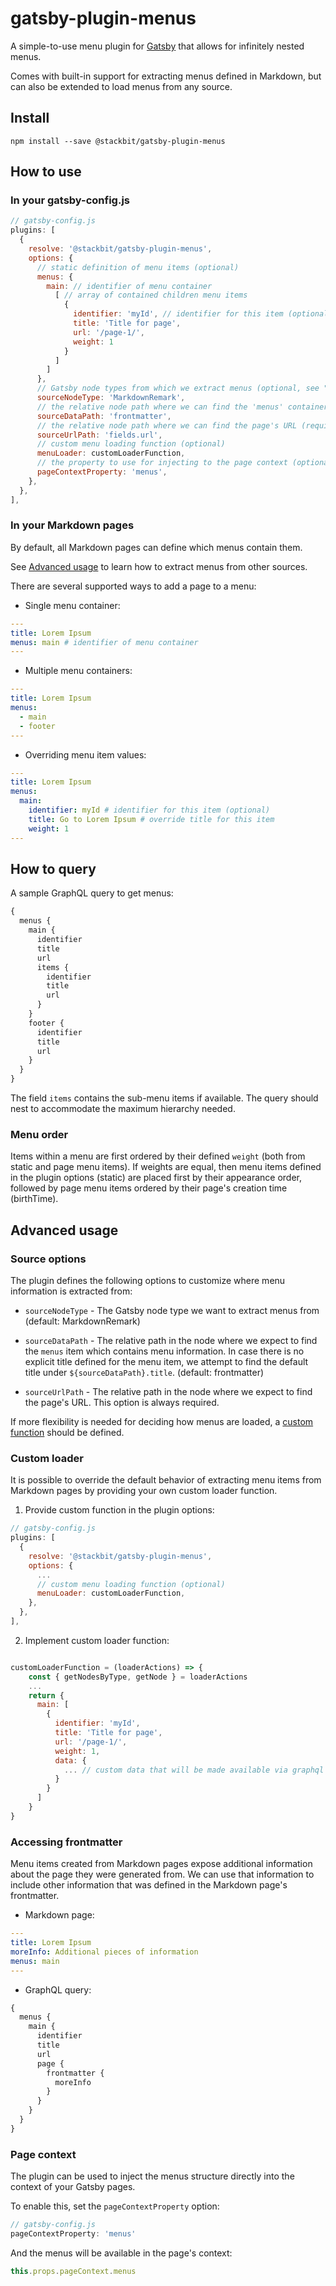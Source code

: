 # gatsby-plugin-menus

A simple-to-use menu plugin for [Gatsby](http://gatsbyjs.org) that allows for infinitely nested menus.

Comes with built-in support for extracting menus defined in Markdown, but can also be extended to load menus from any source.

## Install

`npm install --save @stackbit/gatsby-plugin-menus`

## How to use

### In your gatsby-config.js

```javascript
// gatsby-config.js
plugins: [
  {
    resolve: '@stackbit/gatsby-plugin-menus',
    options: {
      // static definition of menu items (optional)
      menus: {
        main: // identifier of menu container
          [ // array of contained children menu items
            {
              identifier: 'myId', // identifier for this item (optional)
              title: 'Title for page',
              url: '/page-1/',
              weight: 1
            }
          ]
        ]
      },
      // Gatsby node types from which we extract menus (optional, see "Advanced usage")
      sourceNodeType: 'MarkdownRemark', 
      // the relative node path where we can find the 'menus' container (optional)
      sourceDataPath: 'frontmatter',
      // the relative node path where we can find the page's URL (required)
      sourceUrlPath: 'fields.url',
      // custom menu loading function (optional)
      menuLoader: customLoaderFunction,
      // the property to use for injecting to the page context (optional, see "Advanced usage")
      pageContextProperty: 'menus',
    },
  },
],
```

### In your Markdown pages

By default, all Markdown pages can define which menus contain them. 

See [Advanced usage](#advanced-usage) to learn how to extract menus from other sources.

There are several supported ways to add a page to a menu:

- Single menu container:

```yaml
---
title: Lorem Ipsum
menus: main # identifier of menu container
---
```

- Multiple menu containers:

```yaml
---
title: Lorem Ipsum
menus: 
  - main
  - footer
---
```

- Overriding menu item values:

```yaml
---
title: Lorem Ipsum
menus:
  main: 
    identifier: myId # identifier for this item (optional)
    title: Go to Lorem Ipsum # override title for this item
    weight: 1
---
```

## How to query

A sample GraphQL query to get menus:

```graphql
{
  menus {
    main {
      identifier
      title
      url
      items {
        identifier
        title
        url
      }
    }
    footer {
      identifier
      title
      url
    }
  }
}
```

The field `items` contains the sub-menu items if available. The query should nest to accommodate the maximum hierarchy needed.


### Menu order

Items within a menu are first ordered by their defined `weight` (both from static and page menu items). If weights are equal, then menu items defined in the plugin options (static) are placed first by their appearance order, followed by page menu items ordered by their page's creation time (birthTime).


## Advanced usage

### Source options

The plugin defines the following options to customize where menu information is extracted from:

* `sourceNodeType` - The Gatsby node type we want to extract menus from (default: MarkdownRemark)

* `sourceDataPath` - The relative path in the node where we expect to find the `menus` item which contains menu information. In case there is no explicit title defined for the menu item, we attempt to find the default title under `${sourceDataPath}.title`. (default: frontmatter)

* `sourceUrlPath` - The relative path in the node where we expect to find the page's URL. This option is always required.

If more flexibility is needed for deciding how menus are loaded, a [custom function](#custom-loader) should be defined.

### Custom loader

It is possible to override the default behavior of extracting menu items from Markdown pages by providing your own custom loader function.

1. Provide custom function in the plugin options:

```javascript
// gatsby-config.js
plugins: [
  {
    resolve: '@stackbit/gatsby-plugin-menus',
    options: {
      ...
      // custom menu loading function (optional)
      menuLoader: customLoaderFunction,
    },
  },
],
```

2. Implement custom loader function:

```javascript

customLoaderFunction = (loaderActions) => {
    const { getNodesByType, getNode } = loaderActions
    ...
    return {
      main: [
        {
          identifier: 'myId', 
          title: 'Title for page',
          url: '/page-1/',
          weight: 1,
          data: {
            ... // custom data that will be made available via graphql
          }
        }
      ]
    }
}

```

### Accessing frontmatter

Menu items created from Markdown pages expose additional information about the page they were generated from. We can use that information to include other information that was defined in the Markdown page's frontmatter.

- Markdown page:

```yaml
---
title: Lorem Ipsum
moreInfo: Additional pieces of information 
menus: main
---
```

- GraphQL query:

```graphql
{
  menus {
    main {
      identifier
      title
      url
      page {
        frontmatter {
          moreInfo
        }
      }
    }
  }
}
```

### Page context

The plugin can be used to inject the menus structure directly into the context of your Gatsby pages. 

To enable this, set the `pageContextProperty` option:
```javascript
// gatsby-config.js
pageContextProperty: 'menus'
```

And the menus will be available in the page's context: 
```javascript
this.props.pageContext.menus
```
